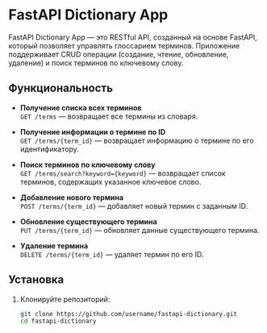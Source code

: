 # FastAPI Dictionary App

FastAPI Dictionary App — это RESTful API, созданный на основе FastAPI, который позволяет управлять глоссарием терминов. Приложение поддерживает CRUD операции (создание, чтение, обновление, удаление) и поиск терминов по ключевому слову.

## Функциональность

- **Получение списка всех терминов**  
  `GET /terms` — возвращает все термины из словаря.

- **Получение информации о термине по ID**  
  `GET /terms/{term_id}` — возвращает информацию о термине по его идентификатору.

- **Поиск терминов по ключевому слову**  
  `GET /terms/search?keyword={keyword}` — возвращает список терминов, содержащих указанное ключевое слово.

- **Добавление нового термина**  
  `POST /terms/{term_id}` — добавляет новый термин с заданным ID.

- **Обновление существующего термина**  
  `PUT /terms/{term_id}` — обновляет данные существующего термина.

- **Удаление термина**  
  `DELETE /terms/{term_id}` — удаляет термин по его ID.

## Установка

1. Клонируйте репозиторий:
   ```bash
   git clone https://github.com/username/fastapi-dictionary.git
   cd fastapi-dictionary
